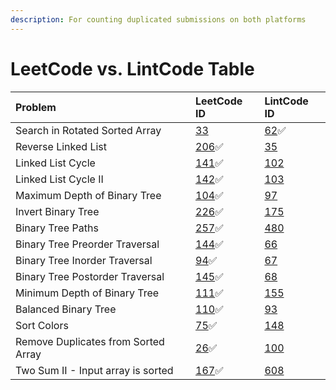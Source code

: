 ```yaml
---
description: For counting duplicated submissions on both platforms
---
```


# LeetCode vs. LintCode Table

| Problem | LeetCode ID | LintCode ID |
| :--- | :--- | :--- |
| Search in Rotated Sorted Array | [33](https://leetcode.com/problems/search-in-rotated-sorted-array/) | [62](binary-search/search-in-rotated-sorted-array.md)✅ |
| Reverse Linked List | [206](linked-list/reverse-linked-list.md)✅ | [35](https://www.lintcode.com/problem/35/) |
| Linked List Cycle | [141](linked-list/linked-list-cycle.md)✅ | [102](https://www.lintcode.com/problem/102/) |
| Linked List Cycle II | [142](linked-list/linked-list-cycle-ii.md)✅ | [103](https://www.lintcode.com/problem/103/) |
| Maximum Depth of Binary Tree | [104](binary-tree/2.-classical-questions/maximum-depth-of-binary-tree.md)✅ | [97](https://www.lintcode.com/problem/97/) |
| Invert Binary Tree | [226](binary-tree/2.-classical-questions/invert-binary-tree.md)✅ | [175](https://www.lintcode.com/problem/175/) |
| Binary Tree Paths | [257](binary-tree/2.-classical-questions/binary-tree-paths.md)✅ | [480](https://www.lintcode.com/problem/480/) |
|  Binary Tree Preorder Traversal | [144](binary-tree/1.-traversal/binary-tree-preorder-traversal.md)✅ | [66](https://www.lintcode.com/problem/66/) |
| Binary Tree Inorder Traversal | [94](binary-tree/1.-traversal/binary-tree-inorder-traversal.md)✅ | [67](https://www.lintcode.com/problem/67/) |
| Binary Tree Postorder Traversal | [145](binary-tree/1.-traversal/binary-tree-postorder-traversal.md)✅ | [68](https://www.lintcode.com/problem/68/) |
| Minimum Depth of Binary Tree | [111](binary-tree/1.-traversal/minimum-depth-of-binary-tree.md)✅ | [155](https://www.lintcode.com/problem/155/) |
| Balanced Binary Tree | [110](binary-tree/4.-divide-and-conquer/balanced-binary-tree.md)✅ | [93](https://www.lintcode.com/problem/93/) |
| Sort Colors | [75](sorting/sort-colors-1.md)✅ | [148](https://www.lintcode.com/problem/148/) |
| Remove Duplicates from Sorted Array | [26](two-pointers/remove-duplicates-from-sorted-array.md)✅ | [100](https://www.lintcode.com/problem/100/) |
| Two Sum II - Input array is sorted | [167](two-pointers/two-sum-ii-input-array-is-sorted.md)✅ | [608](https://www.lintcode.com/problem/608/) |



